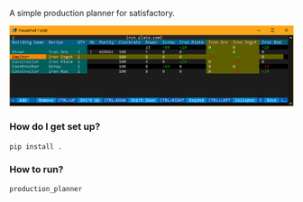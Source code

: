 A simple production planner for satisfactory.

![](data/production_planner-readme.png?)

### How do I get set up? ###
```
pip install .
```

### How to run? ###
```
production_planner
```
